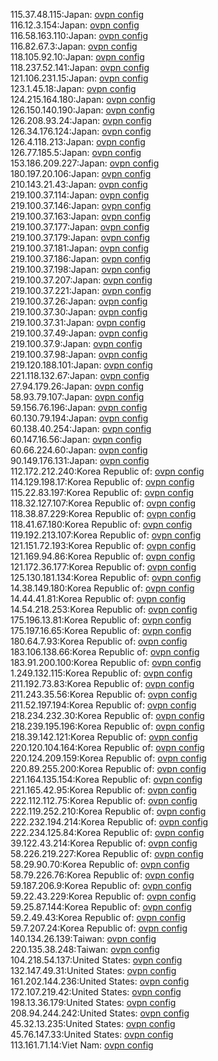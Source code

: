 115.37.48.115:Japan: [ovpn config](vpn/115_37_48_115.ovpn)  
116.12.3.154:Japan: [ovpn config](vpn/116_12_3_154.ovpn)  
116.58.163.110:Japan: [ovpn config](vpn/116_58_163_110.ovpn)  
116.82.67.3:Japan: [ovpn config](vpn/116_82_67_3.ovpn)  
118.105.92.10:Japan: [ovpn config](vpn/118_105_92_10.ovpn)  
118.237.52.141:Japan: [ovpn config](vpn/118_237_52_141.ovpn)  
121.106.231.15:Japan: [ovpn config](vpn/121_106_231_15.ovpn)  
123.1.45.18:Japan: [ovpn config](vpn/123_1_45_18.ovpn)  
124.215.164.180:Japan: [ovpn config](vpn/124_215_164_180.ovpn)  
126.150.140.190:Japan: [ovpn config](vpn/126_150_140_190.ovpn)  
126.208.93.24:Japan: [ovpn config](vpn/126_208_93_24.ovpn)  
126.34.176.124:Japan: [ovpn config](vpn/126_34_176_124.ovpn)  
126.4.118.213:Japan: [ovpn config](vpn/126_4_118_213.ovpn)  
126.77.185.5:Japan: [ovpn config](vpn/126_77_185_5.ovpn)  
153.186.209.227:Japan: [ovpn config](vpn/153_186_209_227.ovpn)  
180.197.20.106:Japan: [ovpn config](vpn/180_197_20_106.ovpn)  
210.143.21.43:Japan: [ovpn config](vpn/210_143_21_43.ovpn)  
219.100.37.114:Japan: [ovpn config](vpn/219_100_37_114.ovpn)  
219.100.37.146:Japan: [ovpn config](vpn/219_100_37_146.ovpn)  
219.100.37.163:Japan: [ovpn config](vpn/219_100_37_163.ovpn)  
219.100.37.177:Japan: [ovpn config](vpn/219_100_37_177.ovpn)  
219.100.37.179:Japan: [ovpn config](vpn/219_100_37_179.ovpn)  
219.100.37.181:Japan: [ovpn config](vpn/219_100_37_181.ovpn)  
219.100.37.186:Japan: [ovpn config](vpn/219_100_37_186.ovpn)  
219.100.37.198:Japan: [ovpn config](vpn/219_100_37_198.ovpn)  
219.100.37.207:Japan: [ovpn config](vpn/219_100_37_207.ovpn)  
219.100.37.221:Japan: [ovpn config](vpn/219_100_37_221.ovpn)  
219.100.37.26:Japan: [ovpn config](vpn/219_100_37_26.ovpn)  
219.100.37.30:Japan: [ovpn config](vpn/219_100_37_30.ovpn)  
219.100.37.31:Japan: [ovpn config](vpn/219_100_37_31.ovpn)  
219.100.37.49:Japan: [ovpn config](vpn/219_100_37_49.ovpn)  
219.100.37.9:Japan: [ovpn config](vpn/219_100_37_9.ovpn)  
219.100.37.98:Japan: [ovpn config](vpn/219_100_37_98.ovpn)  
219.120.188.101:Japan: [ovpn config](vpn/219_120_188_101.ovpn)  
221.118.132.67:Japan: [ovpn config](vpn/221_118_132_67.ovpn)  
27.94.179.26:Japan: [ovpn config](vpn/27_94_179_26.ovpn)  
58.93.79.107:Japan: [ovpn config](vpn/58_93_79_107.ovpn)  
59.156.76.196:Japan: [ovpn config](vpn/59_156_76_196.ovpn)  
60.130.79.194:Japan: [ovpn config](vpn/60_130_79_194.ovpn)  
60.138.40.254:Japan: [ovpn config](vpn/60_138_40_254.ovpn)  
60.147.16.56:Japan: [ovpn config](vpn/60_147_16_56.ovpn)  
60.66.224.60:Japan: [ovpn config](vpn/60_66_224_60.ovpn)  
90.149.176.131:Japan: [ovpn config](vpn/90_149_176_131.ovpn)  
112.172.212.240:Korea Republic of: [ovpn config](vpn/112_172_212_240.ovpn)  
114.129.198.17:Korea Republic of: [ovpn config](vpn/114_129_198_17.ovpn)  
115.22.83.197:Korea Republic of: [ovpn config](vpn/115_22_83_197.ovpn)  
118.32.127.107:Korea Republic of: [ovpn config](vpn/118_32_127_107.ovpn)  
118.38.87.229:Korea Republic of: [ovpn config](vpn/118_38_87_229.ovpn)  
118.41.67.180:Korea Republic of: [ovpn config](vpn/118_41_67_180.ovpn)  
119.192.213.107:Korea Republic of: [ovpn config](vpn/119_192_213_107.ovpn)  
121.151.72.193:Korea Republic of: [ovpn config](vpn/121_151_72_193.ovpn)  
121.169.94.86:Korea Republic of: [ovpn config](vpn/121_169_94_86.ovpn)  
121.172.36.177:Korea Republic of: [ovpn config](vpn/121_172_36_177.ovpn)  
125.130.181.134:Korea Republic of: [ovpn config](vpn/125_130_181_134.ovpn)  
14.38.149.180:Korea Republic of: [ovpn config](vpn/14_38_149_180.ovpn)  
14.44.41.81:Korea Republic of: [ovpn config](vpn/14_44_41_81.ovpn)  
14.54.218.253:Korea Republic of: [ovpn config](vpn/14_54_218_253.ovpn)  
175.196.13.81:Korea Republic of: [ovpn config](vpn/175_196_13_81.ovpn)  
175.197.16.65:Korea Republic of: [ovpn config](vpn/175_197_16_65.ovpn)  
180.64.7.93:Korea Republic of: [ovpn config](vpn/180_64_7_93.ovpn)  
183.106.138.66:Korea Republic of: [ovpn config](vpn/183_106_138_66.ovpn)  
183.91.200.100:Korea Republic of: [ovpn config](vpn/183_91_200_100.ovpn)  
1.249.132.115:Korea Republic of: [ovpn config](vpn/1_249_132_115.ovpn)  
211.192.73.83:Korea Republic of: [ovpn config](vpn/211_192_73_83.ovpn)  
211.243.35.56:Korea Republic of: [ovpn config](vpn/211_243_35_56.ovpn)  
211.52.197.194:Korea Republic of: [ovpn config](vpn/211_52_197_194.ovpn)  
218.234.232.30:Korea Republic of: [ovpn config](vpn/218_234_232_30.ovpn)  
218.239.195.196:Korea Republic of: [ovpn config](vpn/218_239_195_196.ovpn)  
218.39.142.121:Korea Republic of: [ovpn config](vpn/218_39_142_121.ovpn)  
220.120.104.164:Korea Republic of: [ovpn config](vpn/220_120_104_164.ovpn)  
220.124.209.159:Korea Republic of: [ovpn config](vpn/220_124_209_159.ovpn)  
220.89.255.200:Korea Republic of: [ovpn config](vpn/220_89_255_200.ovpn)  
221.164.135.154:Korea Republic of: [ovpn config](vpn/221_164_135_154.ovpn)  
221.165.42.95:Korea Republic of: [ovpn config](vpn/221_165_42_95.ovpn)  
222.112.112.75:Korea Republic of: [ovpn config](vpn/222_112_112_75.ovpn)  
222.119.252.210:Korea Republic of: [ovpn config](vpn/222_119_252_210.ovpn)  
222.232.194.214:Korea Republic of: [ovpn config](vpn/222_232_194_214.ovpn)  
222.234.125.84:Korea Republic of: [ovpn config](vpn/222_234_125_84.ovpn)  
39.122.43.214:Korea Republic of: [ovpn config](vpn/39_122_43_214.ovpn)  
58.226.219.227:Korea Republic of: [ovpn config](vpn/58_226_219_227.ovpn)  
58.29.90.70:Korea Republic of: [ovpn config](vpn/58_29_90_70.ovpn)  
58.79.226.76:Korea Republic of: [ovpn config](vpn/58_79_226_76.ovpn)  
59.187.206.9:Korea Republic of: [ovpn config](vpn/59_187_206_9.ovpn)  
59.22.43.229:Korea Republic of: [ovpn config](vpn/59_22_43_229.ovpn)  
59.25.87.144:Korea Republic of: [ovpn config](vpn/59_25_87_144.ovpn)  
59.2.49.43:Korea Republic of: [ovpn config](vpn/59_2_49_43.ovpn)  
59.7.207.24:Korea Republic of: [ovpn config](vpn/59_7_207_24.ovpn)  
140.134.26.139:Taiwan: [ovpn config](vpn/140_134_26_139.ovpn)  
220.135.38.248:Taiwan: [ovpn config](vpn/220_135_38_248.ovpn)  
104.218.54.137:United States: [ovpn config](vpn/104_218_54_137.ovpn)  
132.147.49.31:United States: [ovpn config](vpn/132_147_49_31.ovpn)  
161.202.144.236:United States: [ovpn config](vpn/161_202_144_236.ovpn)  
172.107.219.42:United States: [ovpn config](vpn/172_107_219_42.ovpn)  
198.13.36.179:United States: [ovpn config](vpn/198_13_36_179.ovpn)  
208.94.244.242:United States: [ovpn config](vpn/208_94_244_242.ovpn)  
45.32.13.235:United States: [ovpn config](vpn/45_32_13_235.ovpn)  
45.76.147.33:United States: [ovpn config](vpn/45_76_147_33.ovpn)  
113.161.71.14:Viet Nam: [ovpn config](vpn/113_161_71_14.ovpn)  
